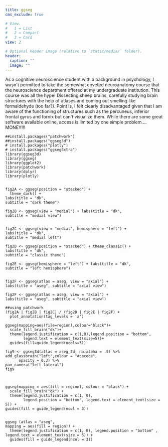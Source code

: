 ```yaml
---
title: ggseg
cms_exclude: true

# View.
#   1 = List
#   2 = Compact
#   3 = Card
view: 2

# Optional header image (relative to `static/media/` folder).
header:
  caption: ""
  image: ""
---
```

As a cognitive neuroscience student with a background in psychology, I wasn't permitted to take the somewhat coveted neuroanatomy course that the neuroscience department offered at my undergraduate institution. This course was all the hype! Dissecting sheep brains, carefully studying brain structures with the help of atlases and coming out smelling like formaldehyde (too far?). Point is, I felt clearly disadvantaged given that I am aware of the functioning of structures such as the percuneus, inferior frontal gyrus and fornix but can't visualize them. 
While there are some great software available online, access is limited by one simple problem.... MONEY!!!


```{r packages }
##install.packages("patchwork")
##install.packages("ggseg3d")
# install.packages("plotly")
# install.packages("ggsegExtra")
library(ggseg3d)
library(ggseg)
library(ggplot2)
library(patchwork)
library(dplyr)
library(plotly)

```



```{r gg seg}

fig2A <- ggseg(position = "stacked") + 
  theme_dark() +
labs(title = "dk",
subtitle = "dark theme")

fig2B <- ggseg(view = "medial") + labs(title = "dk",
subtitle = "medial view")


fig2C <- ggseg(view = "medial", hemisphere = "left") +
labs(title = "dk",
subtitle = "medial left")

fig2D <- ggseg(position = "stacked") + theme_classic() +
labs(title = "dk",
subtitle = "classic theme")

fig2E <- ggseg(hemisphere = "left") + labs(title = "dk",
subtitle = "left hemisphere")


fig2F <- ggseg(atlas = aseg, view = "axial") +
labs(title = "aseg", subtitle = "axial view")

fig2F <- ggseg(atlas = aseg, view = "axial") +
labs(title = "aseg", subtitle = "axial view")

##using patchwork
(fig2A | fig2B | fig2C) / (fig2D | fig2E | fig2F) +
  plot_annotation(tag_levels = 'a')

ggseg(mapping=aes(file=region),colour="black")+
  scale_fill_brain("dk")+
  theme(legend.justification = c(1,0),legend.position = "bottom",
        legend.text = element_text(size=5))+
  guides(fill=guide_legend(ncols=3))

fig9 <- ggseg3d(atlas = aseg_3d, na.alpha = .5) %>% 
add_glassbrain("left",colour = "#cecece",
      opacity = 0.3) %>% 
pan_camera("left lateral")
fig9



ggseg(mapping = aes(fill = region), colour = "black") +
  scale_fill_brain("dk") +
  theme(legend.justification = c(1, 0),
        legend.position = "bottom", legend.text = element_text(size = 5)) +
guides(fill = guide_legend(ncol = 3))


ggseg (atlas = "aseg",
mapping = aes(fill = region)) +
  theme(legend.justification = c(1, 0), legend.position = "bottom" , legend.text = element_text(size = 5)) +
  guides(fill = guide_legend(ncol = 3))
                                 
```

